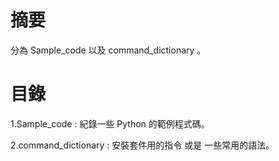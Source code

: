 # 摘要

分為 Sample_code 以及 command_dictionary 。

# 目錄

1.Sample_code : 紀錄一些 Python 的範例程式碼。

2.command_dictionary : 安裝套件用的指令 或是 一些常用的語法。
